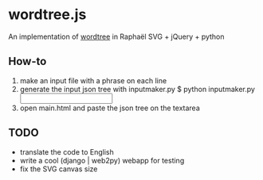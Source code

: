 wordtree.js
===========

An implementation of [wordtree](http://www-958.ibm.com/software/data/cognos/manyeyes/page/Word_Tree.html) in Raphaël SVG + jQuery + python

How-to
------
1. make an input file with a phrase on each line
2. generate the input json tree with inputmaker.py
    $ python inputmaker.py <input file> <root word>
3. open main.html and paste the json tree on the textarea

TODO
----
- translate the code to English
- write a cool (django | web2py) webapp for testing
- fix the SVG canvas size